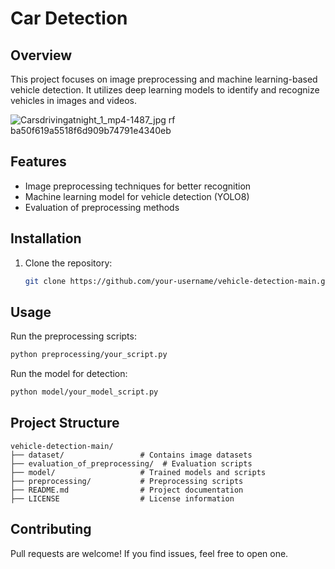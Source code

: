 # Car Detection

## Overview
This project focuses on image preprocessing and machine learning-based vehicle detection. It utilizes deep learning models to identify and recognize vehicles in images and videos.

![Carsdrivingatnight_1_mp4-1487_jpg rf ba50f619a5518f6d909b74791e4340eb](https://github.com/user-attachments/assets/474d12b9-f50f-4907-b4d6-b8f6daa0f4a0)



## Features
- Image preprocessing techniques for better recognition
- Machine learning model for vehicle detection (YOLO8)
- Evaluation of preprocessing methods

## Installation
1. Clone the repository:
   ```sh
   git clone https://github.com/your-username/vehicle-detection-main.git

## Usage
Run the preprocessing scripts:
```sh
python preprocessing/your_script.py
```

Run the model for detection:
```sh
python model/your_model_script.py
```

## Project Structure
```
vehicle-detection-main/
├── dataset/                 # Contains image datasets
├── evaluation_of_preprocessing/  # Evaluation scripts
├── model/                   # Trained models and scripts
├── preprocessing/           # Preprocessing scripts
├── README.md                # Project documentation
├── LICENSE                  # License information
```

## Contributing
Pull requests are welcome! If you find issues, feel free to open one.

